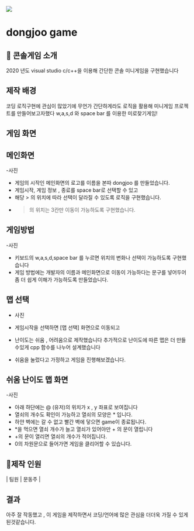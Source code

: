 <img src="https://capsule-render.vercel.app/api?type=waving&color=BDBDC8&height=150&section=header" />

# dongjoo game 


## 📁 콘솔게임 소개
2020 년도 visual studio c/c++을 이용해 간단한 콘솔 미니게임을 구현했습니다


##  제작 배경
코딩 로직구현에 관심이 많았기에 무언가 간단하게라도 로직을 활용해 미니게임 프로젝트를 만들어보고자했다
w,a,s,d 와 space bar 를 이용한 미로찾기게임! 

## 게임 화면 

## 메인화면 
-사진

- 게임의 시작인 메인화면의 로고를 이름을 본따 dongjoo 를 만들었습니다.
- 게임시작, 게임 정보 , 종료를 space bar로 선택할 수 있고
- 해당 > 의 위치에 따라 선택이 달라질 수 있도록 로직을 구현했습니다.
- > 의 위치는 3칸만 이동이 가능하도록 구현했습니다.  

##  게임방법
-사진

- 키보드의 w,a,s,d,space bar 를 누르면 위치의 변화나 선택이 가능하도록 구현했습니다
- 게임 방법에는 개발자의 이름과 메인화면으로 이동이 가능하다는 문구를 넣어두어 좀 더 쉽게 이해가 가능하도록 만들었습니다.

## 맵 선택
- 사진

- 게임시작을 선택하면 [맵 선택] 화면으로 이동되고
- 난이도는 쉬움 , 어려움으로 제작했습니다 추가적으로 난이도에 따른 맵은 더 만들수있게 cpp 함수를 나누어 설계했습니다
- 쉬움을 눌렀다고 가정하고 게임을 진행해보겠습니다.

## 쉬움 난이도 맵 화면
-사진

- 아래 하단에는 @ (유저)의 위치가 x , y 좌표로 보여집니다
- 열쇠의 개수도 확인이 가능하고 열쇠의 모양은 * 입니다.
- 하얀 벽에는 갈 수 없고 빨간 벽에 닿으면 game이 종료됩니다.
- *을 먹으면 열쇠 개수가 늘고 열쇠가 있어야만 + 의 문이 열립니다
- +의 문이 열리면 열쇠의 개수가 적어집니다.
- 0의 차원문으로 들어가면 게임을 클리어할 수 있습니다. 

## 🔗제작 인원
| 팀원  | 문동주 |

## 결과
아주 잘 작동했고 , 이 게임을 제작하면서 코딩/언어에 많은 관심을 더더욱 가질 수 있게된것같습니다. 
